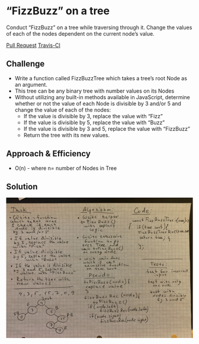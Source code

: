 # “FizzBuzz” on a tree 
Conduct “FizzBuzz” on a tree while traversing through it. Change the values of each of the nodes dependent on the current node’s value.

[Pull Request](https://github.com/NadyaIlinskiy/data-structures-and-algorithms-2/pull/18)
[Travis-CI](https://travis-ci.com/NadyaIlinskiy/data-structures-and-algorithms-2)


## Challenge
* Write a function called FizzBuzzTree which takes a tree’s root Node as an argument.
* This tree can be any binary tree with number values on its Nodes
* Without utilizing any built-in methods available in JavaScript, determine whether or not the value of each Node is divisible by 3 and/or 5 and change the value of each of the nodes:
    * If the value is divisible by 3, replace the value with “Fizz”
    * If the value is divisible by 5, replace the value with “Buzz”
    * If the value is divisible by 3 and 5, replace the value with “FizzBuzz”
    * Return the tree with its new values.

## Approach & Efficiency
* O(n) - where n= number of Nodes in Tree

## Solution

![solution](/assets/fizz-buzz-tree.jpg)

